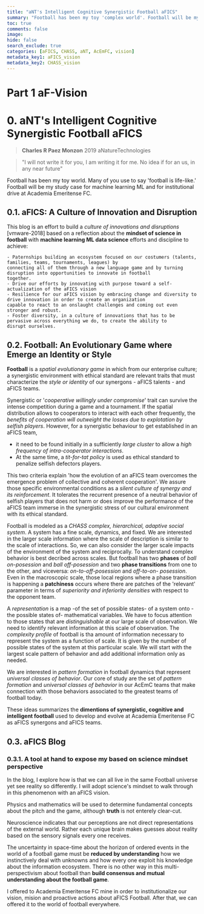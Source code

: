 ```yaml
---
title: "aNT's Intelligent Cognitive Synergistic Football aFICS"
summary: "Football has been my toy 'complex world'. Football will be my study case for complexity, machine learning ML and, for institutional drive at Academia Emeritense FC."
toc: true
comments: false
image: 
hide: false
search_exclude: true
categories: [aFICS, CHASS, aNT, AcEmFC, vision]
metadata_key1: aFICS_vision
metadata_key2: CHASS_vision
---
```


# Part 1 aF-Vision

# 0. aNT's Intelligent Cognitive Synergistic Football aFICS
> **Charles R Paez Monzon** 2019 aNatureTechnologies

> "I will not write it for you, I am writing it for me. 
       No idea if for an us, in any near future"

Football has been my toy world. Many of you use to say 'football is life-like.' Football will be my study case for machine
learning ML and for institutional drive at Academia Emeritense FC.

## 0.1. aFICS: A Culture of Innovation and Disruption
This blog is an effort to build a *culture of innovations and disruptions* [vmware-2018] based on a reflection about the
**mindset of science in football** with **machine learning ML data science** efforts and discipline to achieve:

    - Paternships building an ecosystem focused on our costumers (talents, families, teams, tournaments, leagues) by
    connecting all of them through a new language game and by turning disruption into opportunities to innovate in football
    together.
    - Drive our efforts by innovating with purpose toward a self-actualization of the aFICS vision
    - Resilience for our aFICS vision by embracing change and diversity to drive innovation in order to create an organization
    capable to react to an onslaught challenges and coming out even stronger and robust. 
    - Foster diversity, in a culture of innovations that has to be pervasive across everything we do, to create the ability to
    disrupt ourselves.

## 0.2. Football: An Evolutionary Game where Emerge an Identity or Style
**Football** is a *spatial evolutionary game* in which from our enterprise culture; a synergistic environment with ethical
standard are relevant traits that must characterize the *style or identity* of our synergons - aFICS talents - and aFICS
teams.

Synergistic or '*cooperative willingly under compromise*' trait can survive the intense competition during a game and a 
tournament.  If the spatial distribution allows to cooperators to interact with each other frequently, the *benefits of
cooperation will outweight the losses due to explotation by selfish players*. However, for a synergistic behaviour to get
established in an aFICS team,

- it need  to be found initially in a sufficiently *large cluster* to allow a *high frequency of intra-cooperator
interactions*. 
- At the same time, a *tit-for-tat policy* is used as ethical standard to penalize selfish defectors players. 

This two criteria explain 'how the evolution of an aFICS team overcomes the emergence problem of collective and coherent
cooperation'. We assure those specific environmental conditions as a *silent culture of synergy and its reinforcement*. It
tolerates the recurrent presence of a neutral behavior of selfish players that does not harm or does improve the performance
of the aFICS team immerse in the synergistic stress of our cultural environment with its ethical standard.

Football is modeled as a *CHASS complex, hierarchical, adaptive social system*. A system has a fine scale, dynamics, and
fixed. We are interested in the larger scale information where the scale of description is similar to the scale of
interactions. So, we can also consider the larger scale impacts of the environment of the system and reciprocally. To
understand complex behavior is best decribed across scales. But football has two **phases** of *ball on-posession* and *ball
off-posession* and two **phase transitions** from one to the other, and viceversa: *on-to-off-posession* and *off-to-on-
posession*. Even in the macroscopic scale, those local regions where a phase transition is happening a **patchiness** occurs
where there are patches of the 'relevant' parameter in terms of *superiority and inferiority densities* with respect to the
opponent team.

A *representation* is a map -of the set of possible states- of a system onto -the possible states of- mathematical variables.
We have to focus attention to those states that are *distinguishable* at our large scale of observation. We need to identify
relevant information at this scale of observation. The *complexity profile* of football is tha amount of information necessary
to represent the system as a function of scale. It is given by the number of possible states of the system at this particular
scale. We will start with the largest scale pattern of behavior and add additional information only as needed.

We are interested in *pattern formation* in football dynamics that represent *universal classes of behavior*. Our core of
study are the set of *pattern formation* and *universal classes of behavior* in our AcEmC teams that make connection with
those behaviors associated to the greatest teams of football today. 

These ideas summarizes the **dimentions of synergistic, cognitive and intelligent football** used to develop and evolve at
Academia Emeritense FC as aFICS synergons and aFICS teams.

## 0.3. aFICS Blog
### 0.3.1. A tool at hand to expose my based on science mindset perspective
In the blog, I explore how is that we can all live in the same Football universe yet see reality so differently. I will adopt
science's mindset to walk through in this phenomenon with an aFICS vision. 

Physics and mathematics will be used to determine fundamental concepts about the pitch and the game, although **truth** is not
enterely clear-cut.     

Neuroscience indicates that our perceptions are not direct representations of the external world. Rather each unique brain
makes guesses about reality based on the sensory signals every one receives. 

The uncertainty in space-time about the horizon of ordered events in the world of a football game must be **reduced by
understanding** how we instinctively deal with unknowns and how every one exploit his knowledge about the information 
ecosystem. There is no other way in this multi-perspectivism about football than **build consensus and mutual understanding
about the football game**. 

I offered to Academia Emeritense FC mine in order to institutionalize our vision, mision and proactive actions about aFICS
Football. After that, we can offered it to the world of football everywhere.
